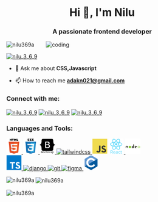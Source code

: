
<h1 align="center">Hi 👋, I'm Nilu</h1>
<h3 align="center">A passionate frontend developer</h3>
<img align = "right" width = "400" src="https://i.pinimg.com/originals/54/e3/7d/54e37d8074ebcde1d96c77d7b2a7f310.gif" alt="coding">
<p align="left"> <img src="https://komarev.com/ghpvc/?username=nilu369a&label=Profile%20views&color=0e75b6&style=flat" alt="nilu369a" /> </p>

<p align="left"> <a href="https://twitter.com/nilu_3_6_9" target="blank"><img src="https://img.shields.io/twitter/follow/nilu_3_6_9?logo=twitter&style=for-the-badge" alt="nilu_3_6_9" /></a> </p>

- 💬 Ask me about **CSS,Javascript**

- 📫 How to reach me **adakn021@gmail.com**

<h3 align="left">Connect with me:</h3>
<p align="left">
<a href="https://dev.to/nilu_3_6_9" target="blank"><img align="center" src="https://raw.githubusercontent.com/rahuldkjain/github-profile-readme-generator/master/src/images/icons/Social/devto.svg" alt="nilu_3_6_9" height="30" width="40" /></a>
<a href="https://twitter.com/nilu_3_6_9" target="blank"><img align="center" src="https://raw.githubusercontent.com/rahuldkjain/github-profile-readme-generator/master/src/images/icons/Social/twitter.svg" alt="nilu_3_6_9" height="30" width="40" /></a>
<a href="https://instagram.com/nilu_3_6_9" target="blank"><img align="center" src="https://raw.githubusercontent.com/rahuldkjain/github-profile-readme-generator/master/src/images/icons/Social/instagram.svg" alt="nilu_3_6_9" height="30" width="40" /></a>
</p>

<h3 align="left">Languages and Tools:</h3>
<p align="left"> 
<a href="https://www.w3.org/html/" target="_blank" rel="noreferrer"> 
<img src="https://raw.githubusercontent.com/devicons/devicon/master/icons/html5/html5-original-wordmark.svg" alt="html5" width="40" height="40"/> </a> 
<a href="https://www.w3schools.com/css/" target="_blank" rel="noreferrer"> 
<img src="https://raw.githubusercontent.com/devicons/devicon/master/icons/css3/css3-original-wordmark.svg" alt="css3" width="40" height="40"/> </a> 
<a href="https://developer.mozilla.org/en-US/docs/Web/JavaScript" target="_blank" rel="noreferrer">
<a href="https://getbootstrap.com" target="_blank" rel="noreferrer"> 
<img src="https://raw.githubusercontent.com/devicons/devicon/master/icons/bootstrap/bootstrap-plain-wordmark.svg" alt="bootstrap" width="40" height="40"/> </a>
<a href="https://www.w3schools.com/tailwindcss/" target="_blank" rel="noreferrer"> 
<img src="https://www.vectorlogo.zone/logos/tailwindcss/tailwindcss-icon.svg" alt="tailwindcss" width="40" height="40"/> </a>
<img src="https://raw.githubusercontent.com/devicons/devicon/master/icons/javascript/javascript-original.svg" alt="javascript" width="40" height="40"/> </a> 
<a href="https://reactjs.org/" target="_blank" rel="noreferrer"> 
<img src="https://raw.githubusercontent.com/devicons/devicon/master/icons/react/react-original-wordmark.svg" alt="react" width="40" height="40"/> </a>  
<a href="https://nodejs.org" target="_blank" rel="noreferrer"> 
<img src="https://raw.githubusercontent.com/devicons/devicon/master/icons/nodejs/nodejs-original-wordmark.svg" alt="nodejs" width="40" height="40"/> </a> <br>
<a href="https://www.typescriptlang.org/" target="_blank" rel="noreferrer"> 
<img src="https://raw.githubusercontent.com/devicons/devicon/master/icons/typescript/typescript-original.svg" alt="typescript" width="40" height="40"/> </a> 
<a href="https://www.djangoproject.com/" target="_blank" rel="noreferrer"> 
<img src="https://cdn.worldvectorlogo.com/logos/django.svg" alt="django" width="40" height="40"/>
<a href="https://git-scm.com/" target="_blank" rel="noreferrer"> 
<img src="https://www.vectorlogo.zone/logos/git-scm/git-scm-icon.svg" alt="git" width="40" height="40"/> </a>
<a href="https://www.figma.com/" target="_blank" rel="noreferrer"> 
<img src="https://www.vectorlogo.zone/logos/figma/figma-icon.svg" alt="figma" width="40" height="40"/>
<a href = "https://www.cprogramming.com/" rel="nofollow">
<img src="https://raw.githubusercontent.com/devicons/devicon/master/icons/c/c-original.svg" alt="C" width="40" height="40" style="max-width: 100%;"> </a>
</p>

<p><img align="left" src="https://github-readme-stats.vercel.app/api/top-langs?username=nilu369a&show_icons=true&locale=en&layout=compact" alt="nilu369a" /></p>

<p>&nbsp;<img align="center" src="https://github-readme-stats.vercel.app/api?username=nilu369a&show_icons=true&locale=en" alt="nilu369a" /></p>

<p><img align="center" src="https://github-readme-streak-stats.herokuapp.com/?user=nilu369a&" alt="nilu369a" /></p>
